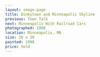 ```yaml
---
layout: image-page
title: Dinkytown and Minneapolis Skyline
previous: Town Talk
next: Minneapolis With Railroad Cars
photographed: 1998
location: Minneapolis, MN
size: 26 x 20
painted: 1998
price: Sold
---
```

